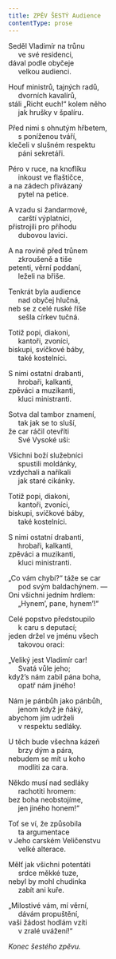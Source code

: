 ```yaml
---
title: ZPĚV ŠESTÝ Audience
contentType: prose
---
```


<section>

Seděl Vladimír na trůnu  
     ve své residenci,  
dával podle obyčeje  
     velkou audienci.

</section>

<section>

Houf ministrů, tajných radů,  
     dvorních kavalírů,  
stáli „Richt euch!“ kolem něho  
     jak hrušky v špalíru.

</section>

<section>

Před nimi s ohnutým hřbetem,  
     s poníženou tváří,  
klečeli v slušném respektu  
     páni sekretáři.

</section>

<section>

Péro v ruce, na knoflíku  
     inkoust ve flaštičce,  
a na zádech přivázaný  
     pytel na petice.

</section>

<section>

A vzadu si žandarmové,  
     carští výplatníci,  
přistrojili pro příhodu  
     dubovou lavici.

</section>

<section>

A na rovině před trůnem  
     zkroušeně a tiše  
petenti, věrní poddaní,  
     leželi na břiše.

</section>

<section>

Tenkrát byla audience  
     nad obyčej hlučná,  
neb se z celé ruské říše  
     sešla církev tučná.

</section>

<section>

Totiž popi, diakoni,  
     kantoři, zvoníci,  
biskupi, svíčkové báby,  
     také kostelníci.

</section>

<section>

S nimi ostatní drabanti,  
     hrobaři, kalkanti,  
zpěváci a muzikanti,  
     kluci ministranti.

</section>

<section>

Sotva dal tambor znamení,  
     tak jak se to sluší,  
že car ráčil otevříti  
     Své Vysoké uši:

</section>

<section>

Všichni boží služebníci  
     spustili moldánky,  
vzdychali a naříkali  
     jak staré cikánky.

</section>

<section>

Totiž popi, diakoni,  
     kantoři, zvoníci,  
biskupi, svíčkové báby,  
     také kostelníci.

</section>

<section>

S nimi ostatní drabanti,  
     hrobaři, kalkanti,  
zpěváci a muzikanti,  
     kluci ministranti.

</section>

<section>

„Co vám chybí?“ táže se car  
     pod svým baldachýnem. —  
Oni všichni jedním hrdlem:  
     „Hynem’, pane, hynem’!“

</section>

<section>

Celé popstvo předstoupilo  
     k caru s deputací;  
jeden držel ve jménu všech  
     takovou oraci:

</section>

<section>

„Veliký jest Vladimír car!  
     Svatá vůle jeho;  
když’s nám zabil pána boha,  
     opatř nám jiného!

</section>

<section>

Nám je pánbůh jako pánbůh,  
     jenom když je ňáký,  
abychom jím udrželi  
     v respektu sedláky.

</section>

<section>

U těch bude všechna kázeň  
     brzy dým a pára,  
nebudem se mít u koho  
     modliti za cara.

</section>

<section>

Někdo musí nad sedláky  
     rachotiti hromem:  
bez boha neobstojíme,  
     jen jiného honem!“

</section>

<section>

Toť se ví, že způsobila  
     ta argumentace  
v Jeho carském Veličenstvu  
     velké alterace.

</section>

<section>

Mělť jak všichni potentáti  
     srdce měkké tuze,  
nebyl by mohl chudinka  
     zabít ani kuře.

</section>

<section>

„Milostivé vám, mí věrní,  
     dávám propuštění,  
vaši žádost hodlám vzíti  
     v zralé uvážení!“

</section>

<section>

_Konec šestého zpěvu._

</section>
